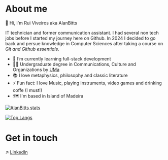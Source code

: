 # About me 


:wave: Hi, I'm Rui Viveiros aka AlanBitts


IT technician and former communication assistant. I had several non tech jobs before I started my journey here on Github.
In 2024 I decided to go back and persue knowledge in Computer Sciences after taking a course on _Git and Github essentials_.


- 🌱 I’m currently learning full-stack development
- 👨‍🎓 Undergraduate degree in Communications, Culture and Organizations by [UMa](https://www.uma.pt/en/)
- 📚 I love metaphysics, philosophy and classic literature
- ⚡ Fun fact: I love Music, playing instruments, video games and drinking coffe (I must!)
- 🗺️ I'm based in Island of Madeira


[![AlanBitts stats](https://github-readme-stats.vercel.app/api?username=AlanBitts&show_icons=true&theme=monokai)](https://github.com/AlanBitts?tab=repositories)

[![Top Langs](https://github-readme-stats.vercel.app/api/top-langs/?username=AlanBitts)](https://github.com/AlanBitts?tab=repositories)

# Get in touch
:arrow_upper_right: [LinkedIn](https://www.linkedin.com/in/alanbitts/)
<!---
AlanBitts/AlanBitts is a ✨ special ✨ repository because its `README.md` (this file) appears on your GitHub profile.
You can click the Preview link to take a look at your changes.
--->
